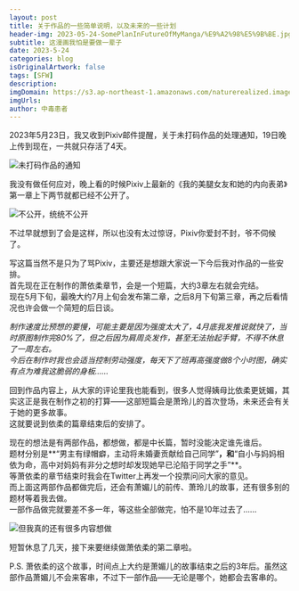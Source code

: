 ```yaml
---
layout: post
title: 关于作品的一些简单说明，以及未来的一些计划
header-img: 2023-05-24-SomePlanInFutureOfMyManga/%E9%A2%98%E5%9B%BE.jpg
subtitle: 这漫画我怕是要做一辈子
date: 2023-5-24
categories: blog
isOriginalArtwork: false
tags: [SFW]
description:
imgDomain: https://s3.ap-northeast-1.amazonaws.com/naturerealized.images/
imgUrls:
author: 中毒患者
---
```


2023年5月23日，我又收到Pixiv邮件提醒，关于未打码作品的处理通知，19日晚上传到现在，一共就只存活了4天。  

![未打码作品的通知](https://d3i33ap8n3le07.cloudfront.net/2023-05-24-SomePlanInFutureOfMyManga/%E5%85%B3%E4%BA%8E%E6%9C%AA%E6%89%93%E7%A0%81%E4%BD%9C%E5%93%81%E7%9A%84%E9%80%9A%E7%9F%A5.jpg)
  
我没有做任何应对，晚上看的时候Pixiv上最新的《我的美腿女友和她的内向表弟》第一章上下两节就都已经不公开了。  

![不公开，统统不公开](https://d3i33ap8n3le07.cloudfront.net/2023-05-24-SomePlanInFutureOfMyManga/%E4%B8%8D%E5%85%AC%E5%BC%80%EF%BC%8C%E7%BB%9F%E7%BB%9F%E4%B8%8D%E5%85%AC%E5%BC%80.jpg)
  
不过早就想到了会是这样，所以也没有太过惊讶，Pixiv你爱封不封，爷不伺候了。  
  

写这篇当然不是只为了骂Pixiv，主要还是想跟大家说一下今后我对作品的一些安排。  
首先现在正在制作的萧依柔章节，会是一个短篇，大约3章左右就会完结。  
现在5月下旬，最晚大约7月上旬会发布第二章，之后8月下旬第三章，再之后看情况也许会做一个简短的后日谈。  

_制作速度比预想的要慢，可能主要是因为强度太大了，4月底我发推说就快了，当时原图制作完80%了，但之后因为肩周炎发作，甚至无法抬起手臂，不得不休息了一周左右。_  
_今后在制作时我也会适当控制劳动强度，每天下了班再高强度做8个小时图，确实有点为难我这脆弱的身板……_  
  
回到作品内容上，从大家的评论里我也能看到，很多人觉得姨母比依柔更妩媚，其实这正是我在制作之初的打算——这部短篇会是萧玲儿的首次登场，未来还会有关于她的更多故事。  
这就要说到依柔的篇章结束后的安排了。  
  
现在的想法是有两部作品，都想做，都是中长篇，暂时没能决定谁先谁后。  
题材分别是**“男主有绿帽癖，主动将未婚妻贡献给自己同学”**，和**“自小与妈妈相依为命，高中对妈妈有非分之想时却发现她早已沦陷于同学之手”**。  
等萧依柔的章节结束时我会在Twitter上再发一个投票问问大家的意见。  
而上面这两部作品都做完后，还会有萧媚儿的前传、萧玲儿的故事，还有很多别的题材等着我去做。  
一部作品做完就要差不多一年，等这些全部做完，怕不是10年过去了……  

![但我真的还有很多内容想做](https://d3i33ap8n3le07.cloudfront.net/2023-05-24-SomePlanInFutureOfMyManga/%E4%BD%86%E6%88%91%E7%9C%9F%E7%9A%84%E8%BF%98%E6%9C%89%E5%BE%88%E5%A4%9A%E5%86%85%E5%AE%B9%E6%83%B3%E5%81%9A.jpg)
  

短暂休息了几天，接下来要继续做萧依柔的第二章啦。  

P.S. 萧依柔的这个故事，时间点上大约是萧媚儿的故事结束之后的3年后。虽然这部作品萧媚儿不会来客串，不过下一部作品——无论是哪个，她都会去客串的。